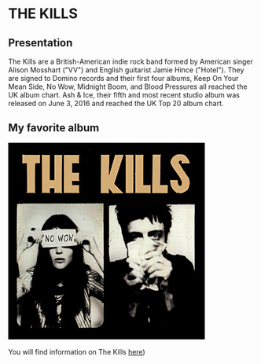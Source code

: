 # THE KILLS

## Presentation

The Kills are a British-American indie rock band formed by American singer Alison Mosshart ("VV")
and English guitarist Jamie Hince ("Hotel"). They are signed to Domino records and their first four albums,
Keep On Your Mean Side, No Wow, Midnight Boom, and Blood Pressures all reached the UK album chart. Ash & Ice,
their fifth and most recent studio album was released on June 3, 2016 and reached the UK Top 20 album chart.

## My favorite album

![Cover](No-wow.jpg)

You will find information on The Kills [here](https://en.wikipedia.org/wiki/The_Kills))

